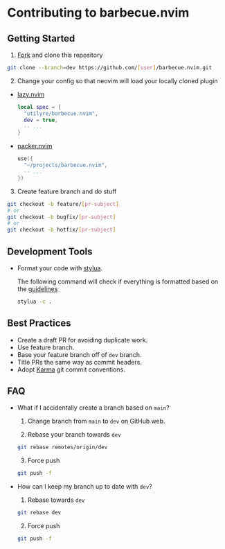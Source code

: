 # Contributing to barbecue.nvim

## Getting Started

1. [Fork](https://github.com/utilyre/barbecue.nvim/fork) and clone this
   repository

  ```bash
  git clone --branch=dev https://github.com/[user]/barbecue.nvim.git
  ```

2. Change your config so that neovim will load your locally cloned plugin

  - [lazy.nvim](https://github.com/folke/lazy.nvim)

    ```lua
    local spec = {
      "utilyre/barbecue.nvim",
      dev = true,
      -- ...
    }
    ```

  - [packer.nvim](https://github.com/wbthomason/packer.nvim)

    ```lua
    use({
      "~/projects/barbecue.nvim",
      -- ...
    })
    ```

3. Create feature branch and do stuff

  ```bash
  git checkout -b feature/[pr-subject]
  # or
  git checkout -b bugfix/[pr-subject]
  # or
  git checkout -b hotfix/[pr-subject]
  ```

## Development Tools

- Format your code with [stylua](https://github.com/johnnymorganz/stylua).

  The following command will check if everything is formatted based on the [guidelines](/.stylua.toml)

  ```bash
  stylua -c .
  ```

## Best Practices

- Create a draft PR for avoiding duplicate work.
- Use feature branch.
- Base your feature branch off of `dev` branch.
- Title PRs the same way as commit headers.
- Adopt [Karma](https://karma-runner.github.io/latest/dev/git-commit-msg.html)
  git commit conventions.

## FAQ

- What if I accidentally create a branch based on `main`?

  1. Change branch from `main` to `dev` on GitHub web.

  2. Rebase your branch towards `dev`

    ```bash
    git rebase remotes/origin/dev
    ```

  3. Force push

  ```bash
  git push -f
  ```

- How can I keep my branch up to date with `dev`?

  1. Rebase towards `dev`

  ```bash
  git rebase dev
  ```

  2. Force push

  ```bash
  git push -f
  ```
